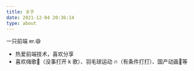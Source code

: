 ```yaml
---
title: 关于
date: 2021-12-04 20:36:14
type: about
---
```


一只前端 er.😄

- 热爱前端技术，喜欢分享
- 喜欢嗨歌:microphone:（没事打开 k 歌）、羽毛球运动 🔥（有条件打打）、国产动画:dash:等
